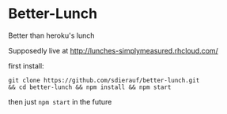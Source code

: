 Better-Lunch
============

Better than heroku's lunch

Supposedly live at http://lunches-simplymeasured.rhcloud.com/

first install:

```
git clone https://github.com/sdierauf/better-lunch.git 
&& cd better-lunch && npm install && npm start
```

then just `npm start` in the future

